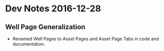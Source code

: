 # Dev Notes 2016-12-28

## Well Page Generalization

* Renamed Well Pages to Asset Pages and Asset Page Tabs in code and documentation.
